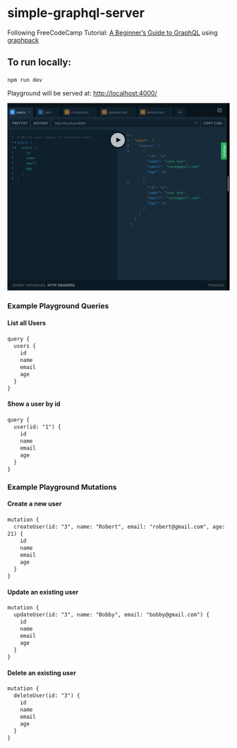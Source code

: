 # simple-graphql-server
Following FreeCodeCamp Tutorial: [A Beginner’s Guide to GraphQL](https://www.freecodecamp.org/news/a-beginners-guide-to-graphql-86f849ce1bec/) using [graphpack](https://www.npmjs.com/package/graphpack)

## To run locally:
`npm run dev`

Playground will be served at: [http://localhost:4000/](http://localhost:4000/)

<img src="https://github.com/CarleneCannon-Conner/simple-graphql-server/blob/master/images/GraphQL%20Playground%20Screenshot.png" alt="drawing" width="600"/>

### Example Playground Queries
#### List all Users
```
query {
  users {
    id
    name
    email
    age
  }
}
```

#### Show a user by id
```
query {
  user(id: "1") {
    id
    name
    email
    age
  }
}
```

### Example Playground Mutations
#### Create a new user
```
mutation {
  createUser(id: "3", name: "Robert", email: "robert@gmail.com", age: 21) {
    id
    name
    email
    age
  }
}
```

#### Update an existing user
```
mutation {
  updateUser(id: "3", name: "Bobby", email: "bobby@gmail.com") {
    id
    name
    email
    age
  }
}
```

#### Delete an existing user
```
mutation {
  deleteUser(id: "3") {
    id
    name
    email
    age
  }
}
```
